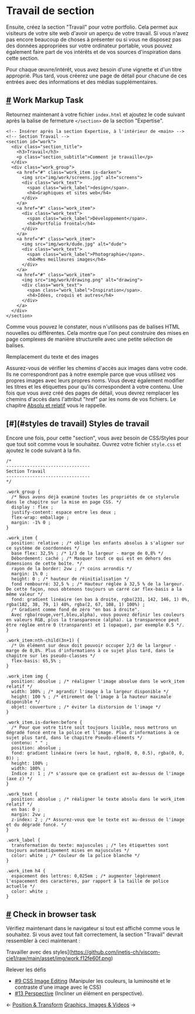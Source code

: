 Travail de section
===============================

Ensuite, créez la section "Travail" pour votre portfolio. Cela permet aux visiteurs de votre site web d'avoir un aperçu de votre travail. Si vous n'avez pas encore beaucoup de choses à présenter ou si vous ne disposez pas des données appropriées sur votre ordinateur portable, vous pouvez également faire part de vos intérêts et de vos sources d'inspiration dans cette section.

Pour chaque œuvre/intérêt, vous avez besoin d'une vignette et d'un titre approprié. Plus tard, vous créerez une page de détail pour chacune de ces entrées avec des informations et des médias supplémentaires.

[#](#work-markup) Work Markup Task
-------------------------------------

Retournez maintenant à votre fichier `index.html` et ajoutez le code suivant après la balise de fermeture `</section>` de la section "Expertise".

    <!-- Insérer après la section Expertise, à l'intérieur de <main> -->
    <!-- Section Travail -->
    <section id="work">
      <div class="section_title">
        <h3>Travail</h3>
        <p class="section_subtitle">Comment je travaille</p>
      </div>
      <div class="work_group">
        <a href="#" class="work_item is-darken">
          <img src="img/work/screens.jpg" alt="screens">
          <div class="work_text">
            <span class="work_label">design</span>.
            <h4>Graphiques et sites web</h4>
          </div>
        </a>
        <a href="#" class="work_item">
          <div class="work_text">
            <span class="work_label">Développement</span>.
            <h4>Portfolio frontal</h4>
          </div>
        </a>
        <a href="#" class="work_item">
          <img src="img/work/dude.jpg" alt="dude">
          <div class="work_text">
            <span class="work_label">Photographie</span>.
            <h4>Mes meilleures images</h4>
          </div>
        </a>
        <a href="#" class="work_item">
          <img src="img/work/drawing.png" alt="drawing">
          <div class="work_text">
            <span class="work_label">Inspiration</span>.
            <h4>Idées, croquis et autres</h4>
          </div>
        </a>
      </div>
    </section>
    

Comme vous pouvez le constater, nous n'utilisons pas de balises HTML nouvelles ou différentes. Cela montre que l'on peut construire des mises en page complexes de manière structurelle avec une petite sélection de balises.

Remplacement du texte et des images

Assurez-vous de vérifier les chemins d'accès aux images dans votre code. Ils ne correspondront pas à notre exemple parce que vous utilisez vos propres images avec leurs propres noms. Vous devez également modifier les titres et les étiquettes pour qu'ils correspondent à votre contenu. Une fois que vous avez créé des pages de détail, vous devrez remplacer les chemins d'accès dans l'attribut "href" par les noms de vos fichiers. Le chapitre [Absolu et relatif](/guide/10_absolu_relatif/#paths) vous le rappelle.

[#](#styles de travail) Styles de travail
-------------------------------------

Encore une fois, pour cette "section", vous avez besoin de CSS/Styles pour que tout soit comme vous le souhaitez. Ouvrez votre fichier `style.css` et ajoutez le code suivant à la fin.

    /* 
    --------------------------------
    Section Travail
    --------------------------------
    */
    
    .work_group {
      /* Nous avons déjà examiné toutes les propriétés de ce stylerule dans le chapitre sur la mise en page CSS. */
      display : flex ; 
      justify-content: espace entre les deux ;
      flex-wrap: emballage ;
      margin: -1% 0 ;
    }
    
    .work_item {
      position: relative ; /* oblige les enfants absolus à s'aligner sur ce système de coordonnées */
      base flex: 32,5% ; /* 1/3 de la largeur - marge de 0,8% */
      Débordement: caché ; /* Masquer tout ce qui est en dehors des dimensions de cette boîte. */
      rayon de la border: 2vw ; /* coins arrondis */
      margin: 1% 0 ;
      height: 0 ; /* hauteur de réinitialisation */
      fond rembourré: 32,5 % ; /* Hauteur réglée à 32,5 % de la largeur. De cette façon, nous obtenons toujours un carré car flex-basis a la même valeur */
      fond: gradient linéaire (en bas à droite, rgba(231, 142, 146, 1) 0%, rgba(182, 38, 79, 1) 40%, rgba(2, 67, 108, 1) 100%) ; 
      /* Gradient comme fond de zéro "en bas à droite". 
      Avec rgba(rouge,vert,bleu,alpha), vous pouvez définir les couleurs en valeurs RGB, plus la transparence (alpha). La transparence peut être réglée entre 0 (transparent) et 1 (opaque), par exemple 0.5 */.
    }
    
    .work_item:nth-child(3n+1) {
      /* Un élément sur deux doit pouvoir occuper 2/3 de la largeur - marge de 0,8%. Plus d'informations à ce sujet plus tard, dans le chapitre sur les pseudo-classes */
      flex-basis: 65,5% ;
    }
    
    .work_item img {
      position: absolue ; /* réaligner l'image absolue dans le work_item relatif */
      width: 100% ; /* agrandir l'image à la largeur disponible */
      height: 100 % ; /* étirement de l'image à la hauteur maximale disponible */
      objet: couverture ; /* éviter la distorsion de l'image */
    }
    
    .work_item.is-darken:before {
      /* Pour que votre titre soit toujours lisible, nous mettrons un dégradé foncé entre la police et l'image. Plus d'informations à ce sujet plus tard, dans le chapitre Pseudo-éléments */
      contenu: " " ;
      position: absolue ;
      fond: gradient linéaire (vers le haut, rgba(0, 0, 0.5), rgba(0, 0, 0)) ;
      height: 100% ;
      width: 100% ;
      Indice z: 1 ; /* s'assure que ce gradient est au-dessus de l'image (axe z) */
    }
    
    .work_text {
      position: absolue ; /* réaligner le texte absolu dans le work_item relatif */
      en bas: 0 ;
      margin: 2vw ;
      z-index: 2 ; /* Assurez-vous que le texte est au-dessus de l'image et du dégradé foncé. */
    }
    
    .work_label {
      transformation du texte: majuscules ; /* les étiquettes sont toujours automatiquement mises en majuscules */
      color: white ; /* Couleur de la police blanche */
    }
    
    .work_item h4 {
      espacement des lettres: 0,025em ; /* augmenter légèrement l'espacement des caractères, par rapport à la taille de police actuelle */
      color: white ;
    }
    

[#](#check-in-browser) Check in browser task
---------------------------------------------------------

Vérifiez maintenant dans le navigateur si tout est affiché comme vous le souhaitez. Si vous avez tout fait correctement, la section "Travail" devrait ressembler à ceci maintenant :

Travailler avec des styles](https://github.com/inetis-ch/viscom-cie1/raw/main/asset/img/work.f12fe60f.png)

Relever les défis

* [#9 CSS Image Editing](/viscom-cie1/challenges/#_9-css-image-editing) (Manipuler les couleurs, la luminosité et le contraste d'une image avec le CSS)
* [#13 Perspective](/défis/#_13-perspective) (Incliner un élément en perspective).

← [Position & Transform](/guide/13_position_transform/) [Graphics, Images & Videos](/guide/15_graphics_images_videos/) →
